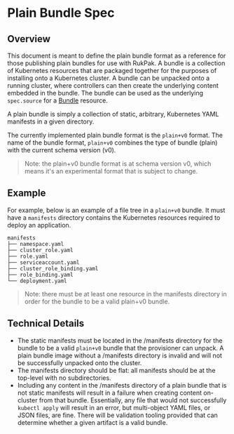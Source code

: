 # Plain Bundle Spec

## Overview

This document is meant to define the plain bundle format as a reference for those publishing plain bundles for use with
RukPak. A bundle is a collection of Kubernetes resources that are packaged together for the purposes of installing onto
a Kubernetes cluster. A bundle can be unpacked onto a running cluster, where controllers can then create the underlying
content embedded in the bundle. The bundle can be used as the underlying `spec.source` for
a [Bundle](https://github.com/operator-framework/rukpak#bundle) resource.

A plain bundle is simply a collection of static, arbitrary, Kubernetes YAML manifests in a given directory.

The currently implemented plain bundle format is the `plain+v0` format. The name of the bundle format, `plain+v0`
combines the type of bundle (plain) with the current schema version (v0).

> Note: the plain+v0 bundle format is at schema version v0, which means it's an experimental format that is subject
> to change.

## Example

For example, below is an example of a file tree in a `plain+v0` bundle. It must have a `manifests` directory contains
the Kubernetes resources required to deploy an application.

```tree
manifests
├── namespace.yaml
├── cluster_role.yaml
├── role.yaml
├── serviceaccount.yaml
├── cluster_role_binding.yaml
├── role_binding.yaml
└── deployment.yaml
```

> Note: there must be at least one resource in the manifests directory in order for the bundle to be a valid
> plain+v0 bundle.

## Technical Details

* The static manifests must be located in the /manifests directory for the bundle to be a
valid `plain+v0` bundle that the provisioner can unpack. A plain bundle image without a /manifests directory is
invalid and will not be successfully unpacked onto the cluster.
* The manifests directory should be flat: all manifests should be at the top-level with no subdirectories.
* Including any content in the /manifests directory of a plain bundle that is not static manifests will result in
a failure when creating content on-cluster from that bundle. Essentially, any file that would not
successfully `kubectl apply` will result in an error, but multi-object YAML files, or JSON files, are fine. There will
be validation tooling provided that can determine whether a given artifact is a valid bundle.